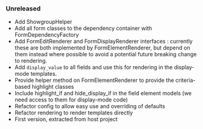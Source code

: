 ### Unreleased

* Add ShowgroupHelper
* Add all form classes to the dependency container with FormDependencyFactory
* Add FormEditRenderer and FormDisplayRenderer interfaces : currently these are 
  both implemented by FormElementRenderer, but depend on them instead where possible
  to avoid a potential future breaking change to rendering.
* Add `display_value` to all fields and use this for rendering in the display-mode
  templates.
* Provide helper method on FormElementRenderer to provide the criteria-based highlight classes
* Include highlight_if and hide_display_if in the field element models
  (we need access to them for display-mode code)
* Refactor config to allow easy use and overriding of defaults
* Refactor rendering to render templates directly
* First version, extracted from host project
